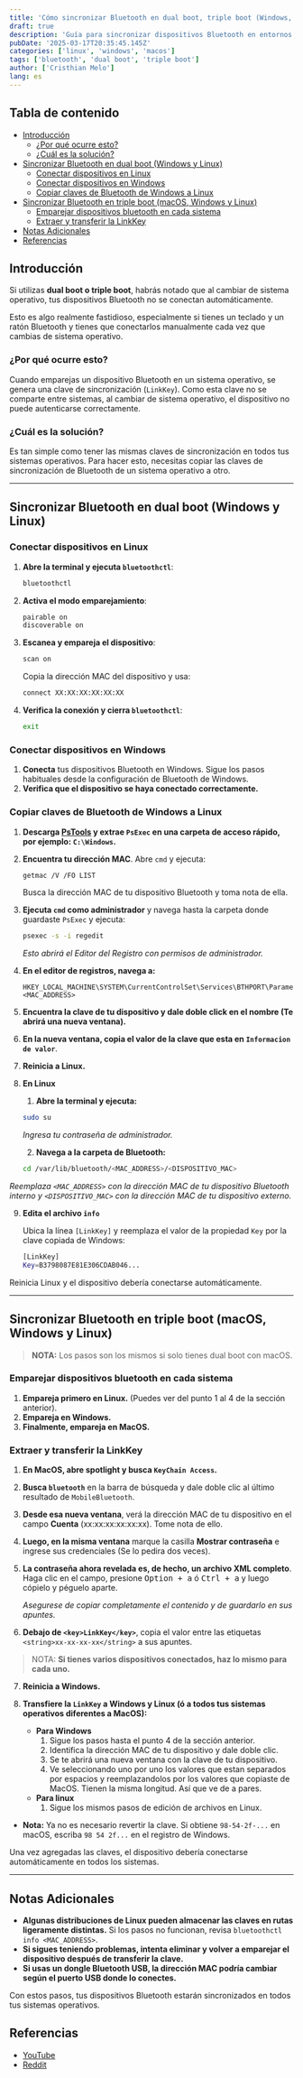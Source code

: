 ```yaml
---
title: 'Cómo sincronizar Bluetooth en dual boot, triple boot (Windows, Linux, macOS)'
draft: true
description: 'Guía para sincronizar dispositivos Bluetooth en entornos de arranque múltiple, evitando problemas de conexión al cambiar de sistema operativo.'
pubDate: '2025-03-17T20:35:45.145Z'
categories: ['linux', 'windows', 'macos']
tags: ['bluetooth', 'dual boot', 'triple boot']
author: ['Cristhian Melo']
lang: es
---
```


## Tabla de contenido

<!--toc:start-->

- [Introducción](#introducción)
  - [¿Por qué ocurre esto?](#por-qué-ocurre-esto)
  - [¿Cuál es la solución?](#cuál-es-la-solución)
- [Sincronizar Bluetooth en dual boot (Windows y Linux)](#sincronizar-bluetooth-en-dual-boot-windows-y-linux)
  - [Conectar dispositivos en Linux](#conectar-dispositivos-en-linux)
  - [Conectar dispositivos en Windows](#conectar-dispositivos-en-windows)
  - [Copiar claves de Bluetooth de Windows a Linux](#copiar-claves-de-bluetooth-de-windows-a-linux)
- [Sincronizar Bluetooth en triple boot (macOS, Windows y Linux)](#sincronizar-bluetooth-en-triple-boot-macos-windows-y-linux)
  - [Emparejar dispositivos bluetooth en cada sistema](#emparejar-dispositivos-bluetooth-en-cada-sistema)
  - [Extraer y transferir la LinkKey](#extraer-y-transferir-la-linkkey)
- [Notas Adicionales](#notas-adicionales)
- [Referencias](#referencias)
<!--toc:end-->

## Introducción

Si utilizas **dual boot o triple boot**, habrás notado que al cambiar de sistema operativo, tus dispositivos Bluetooth no se conectan automáticamente.

Esto es algo realmente fastidioso, especialmente si tienes un teclado y un ratón Bluetooth y tienes que conectarlos manualmente cada vez que cambias de sistema operativo.

### ¿Por qué ocurre esto?

Cuando emparejas un dispositivo Bluetooth en un sistema operativo, se genera una clave de sincronización (`LinkKey`). Como esta clave no se comparte entre sistemas, al cambiar de sistema operativo, el dispositivo no puede autenticarse correctamente.

### ¿Cuál es la solución?

Es tan simple como tener las mismas claves de sincronización en todos tus sistemas operativos. Para hacer esto, necesitas copiar las claves de sincronización de Bluetooth de un sistema operativo a otro.

---

## Sincronizar Bluetooth en dual boot (Windows y Linux)

### Conectar dispositivos en Linux

1. **Abre la terminal y ejecuta `bluetoothctl`**:

   ```sh
   bluetoothctl
   ```

2. **Activa el modo emparejamiento**:

   ```sh
   pairable on
   discoverable on
   ```

3. **Escanea y empareja el dispositivo**:

   ```sh
   scan on
   ```

   Copia la dirección MAC del dispositivo y usa:

   ```sh
   connect XX:XX:XX:XX:XX:XX
   ```

4. **Verifica la conexión y cierra `bluetoothctl`**:

   ```sh
   exit
   ```

### Conectar dispositivos en Windows

1. **Conecta** tus dispositivos Bluetooth en Windows. Sigue los pasos habituales desde la configuración de Bluetooth de Windows.
2. **Verifica que el dispositivo se haya conectado correctamente.**

### Copiar claves de Bluetooth de Windows a Linux

1. **Descarga [PsTools](https://learn.microsoft.com/en-us/sysinternals/downloads/pstools) y extrae `PsExec` en una carpeta de acceso rápido, por ejemplo: `C:\Windows`.**
2. **Encuentra tu dirección MAC**.
   Abre `cmd` y ejecuta:

   ```sh
   getmac /V /FO LIST
   ```

   Busca la dirección MAC de tu dispositivo Bluetooth y toma nota de ella.

3. **Ejecuta `cmd` como administrador** y navega hasta la carpeta donde guardaste `PsExec` y ejecuta:

   ```sh
   psexec -s -i regedit
   ```

   _Esto abrirá el Editor del Registro con permisos de administrador._

4. **En el editor de registros, navega a:**

   ```"
   HKEY_LOCAL_MACHINE\SYSTEM\CurrentControlSet\Services\BTHPORT\Parameters\Keys\<MAC_ADDRESS>
   ```

5. **Encuentra la clave de tu dispositivo y dale doble click en el nombre (Te abrirá una nueva ventana).**
6. **En la nueva ventana, copia el valor de la clave que esta en `Informacion de valor`**.
7. **Reinicia a Linux.**
8. **En Linux**

   1. **Abre la terminal y ejecuta:**

   ```sh
   sudo su
   ```

   _Ingresa tu contraseña de administrador._

   2. **Navega a la carpeta de Bluetooth:**

   ```sh
   cd /var/lib/bluetooth/<MAC_ADDRESS>/<DISPOSITIVO_MAC>
   ```

_Reemplaza `<MAC_ADDRESS>` con la dirección MAC de tu dispositivo Bluetooth interno y `<DISPOSITIVO_MAC>` con la dirección MAC de tu dispositivo externo._

9. **Edita el archivo `info`**

   Ubica la línea `[LinkKey]` y reemplaza el valor de la propiedad `Key` por la clave copiada de Windows:

   ```sh title="info" {2}
   [LinkKey]
   Key=B3798087E81E306CDAB046...
   ```

Reinicia Linux y el dispositivo debería conectarse automáticamente.

---

## Sincronizar Bluetooth en triple boot (macOS, Windows y Linux)

> **NOTA:** Los pasos son los mismos si solo tienes dual boot con macOS.

### Emparejar dispositivos bluetooth en cada sistema

1. **Empareja primero en Linux.** (Puedes ver del punto 1 al 4 de la sección anterior).
2. **Empareja en Windows.**
3. **Finalmente, empareja en MacOS.**

### Extraer y transferir la LinkKey

1. **En MacOS, abre spotlight y busca `KeyChain Access`.**
2. **Busca `bluetooth`** en la barra de búsqueda y dale doble clic al último resultado de `MobileBluetooth`.
3. **Desde esa nueva ventana**, verá la dirección MAC de tu dispositivo en el campo **Cuenta** (xx:xx:xx:xx:xx:xx). Tome nota de ello.
4. **Luego, en la misma ventana** marque la casilla **Mostrar contraseña** e ingrese sus credenciales (Se lo pedira dos veces).
5. **La contraseña ahora revelada es, de hecho, un archivo XML completo**. Haga clic en el campo, presione
   <kbd>Option + a</kbd> ó <kbd>Ctrl + a</kbd> y luego cópielo y péguelo aparte.

   _Asegurese de copiar completamente el contenido y de guardarlo en sus apuntes._

6. **Debajo de `<key>LinkKey</key>`**, copia el valor entre las etiquetas `<string>xx-xx-xx-xx</string>` a sus apuntes.

> NOTA: **Si tienes varios dispositivos conectados, haz lo mismo para cada uno.**

7. **Reinicia a Windows.**

8. **Transfiere la `LinkKey` a Windows y Linux (ó a todos tus sistemas operativos diferentes a MacOS):**
   - **Para Windows**
     1. Sigue los pasos hasta el punto 4 de la sección anterior.
     2. Identifica la dirección MAC de tu dispositivo y dale doble clic.
     3. Se te abrirá una nueva ventana con la clave de tu dispositivo.
     4. Ve seleccionando uno por uno los valores que estan separados por espacios y reemplazandolos por los valores que copiaste de MacOS. Tienen la misma longitud. Así que ve de a pares.
   - **Para linux**
     1. Sigue los mismos pasos de edición de archivos en Linux.

- **Nota:** Ya no es necesario revertir la clave. Si obtiene `98-54-2f-...` en macOS, escriba `98 54 2f...` en el registro de Windows.

Una vez agregadas las claves, el dispositivo debería conectarse automáticamente en todos los sistemas.

---

## Notas Adicionales

- **Algunas distribuciones de Linux pueden almacenar las claves en rutas ligeramente distintas.** Si los pasos no funcionan, revisa `bluetoothctl info <MAC_ADDRESS>`.
- **Si sigues teniendo problemas, intenta eliminar y volver a emparejar el dispositivo después de transferir la clave.**
- **Si usas un dongle Bluetooth USB, la dirección MAC podría cambiar según el puerto USB donde lo conectes.**

Con estos pasos, tus dispositivos Bluetooth estarán sincronizados en todos tus sistemas operativos.

## Referencias

- [YouTube](https://youtu.be/o5nPUUagW_c?si=Ar0cY_jQILe11uyU)
- [Reddit](https://www.reddit.com/r/hackintosh/comments/p5ost3/macos_monterey_and_windows_bluetooth_pairing/)

